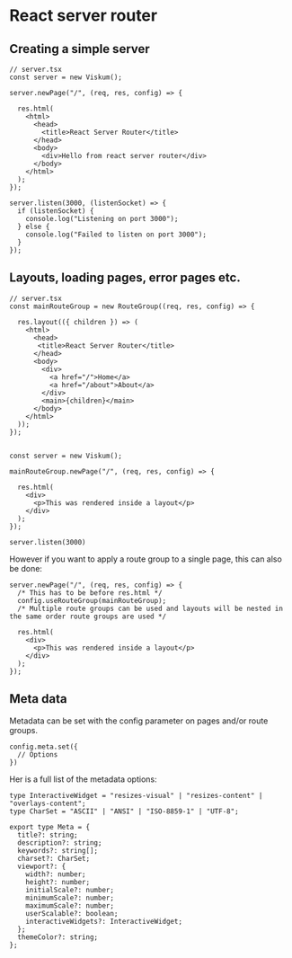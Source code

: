 # React server router

## Creating a simple server

```TSX
// server.tsx
const server = new Viskum();

server.newPage("/", (req, res, config) => {

  res.html(
    <html>
      <head>
        <title>React Server Router</title>
      </head>
      <body>
        <div>Hello from react server router</div>
      </body>
    </html>
  );
});

server.listen(3000, (listenSocket) => {
  if (listenSocket) {
    console.log("Listening on port 3000");
  } else {
    console.log("Failed to listen on port 3000");
  }
});
```

## Layouts, loading pages, error pages etc.

```TSX
// server.tsx
const mainRouteGroup = new RouteGroup((req, res, config) => {

  res.layout(({ children }) => (
    <html>
      <head>
       <title>React Server Router</title>
      </head>
      <body>
        <div>
          <a href="/">Home</a>
          <a href="/about">About</a>
        </div>
        <main>{children}</main>
      </body>
    </html>
  ));
});


const server = new Viskum();

mainRouteGroup.newPage("/", (req, res, config) => {

  res.html(
    <div>
      <p>This was rendered inside a layout</p>
    </div>
  );
});

server.listen(3000)
```

However if you want to apply a route group to a single page, this can also be done:

```TSX
server.newPage("/", (req, res, config) => {
  /* This has to be before res.html */
  config.useRouteGroup(mainRouteGroup);
  /* Multiple route groups can be used and layouts will be nested in the same order route groups are used */

  res.html(
    <div>
      <p>This was rendered inside a layout</p>
    </div>
  );
});
```

## Meta data

Metadata can be set with the config parameter on pages and/or route groups.

```TSX
config.meta.set({
  // Options
})
```

Her is a full list of the metadata options:

```TS
type InteractiveWidget = "resizes-visual" | "resizes-content" | "overlays-content";
type CharSet = "ASCII" | "ANSI" | "ISO-8859-1" | "UTF-8";

export type Meta = {
  title?: string;
  description?: string;
  keywords?: string[];
  charset?: CharSet;
  viewport?: {
    width?: number;
    height?: number;
    initialScale?: number;
    minimumScale?: number;
    maximumScale?: number;
    userScalable?: boolean;
    interactiveWidgets?: InteractiveWidget;
  };
  themeColor?: string;
};

```
